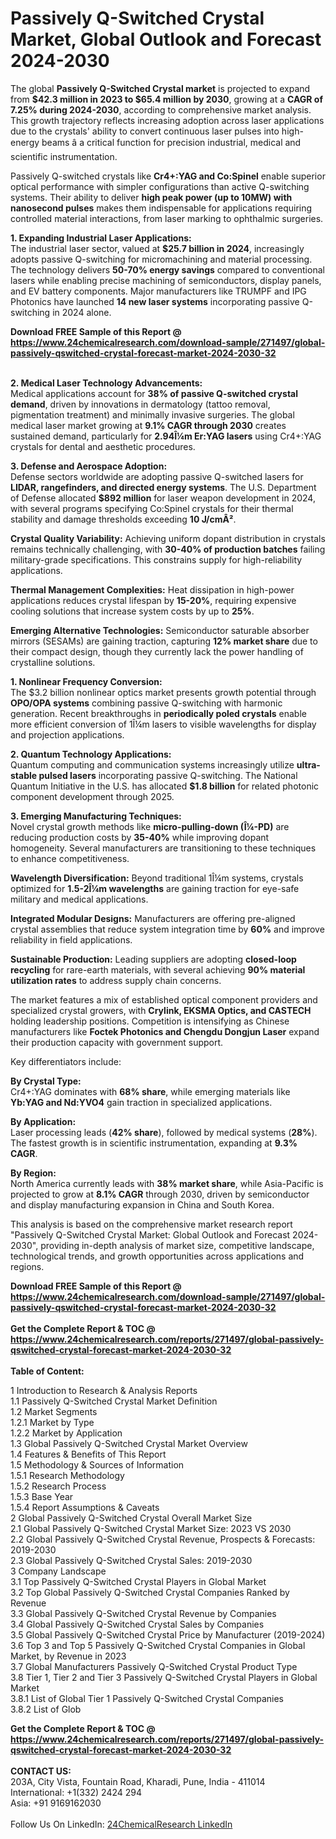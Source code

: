 <h1>Passively Q-Switched Crystal Market, Global Outlook and Forecast 2024-2030</h1><p>The global <strong>Passively Q-Switched Crystal market</strong> is projected to expand from <strong>$42.3 million in 2023 to $65.4 million by 2030</strong>, growing at a <strong>CAGR of 7.25% during 2024-2030</strong>, according to comprehensive market analysis. This growth trajectory reflects increasing adoption across laser applications due to the crystals' ability to convert continuous laser pulses into high-energy beams â a critical function for precision industrial, medical and scientific instrumentation.</p><p>Passively Q-switched crystals like <strong>Cr4+:YAG and Co:Spinel</strong> enable superior optical performance with simpler configurations than active Q-switching systems. Their ability to deliver <strong>high peak power (up to 10MW) with nanosecond pulses</strong> makes them indispensable for applications requiring controlled material interactions, from laser marking to ophthalmic surgeries.</p><p><strong>1. Expanding Industrial Laser Applications:</strong><br>
The industrial laser sector, valued at <strong>$25.7 billion in 2024</strong>, increasingly adopts passive Q-switching for micromachining and material processing. The technology delivers <strong>50-70% energy savings</strong> compared to conventional lasers while enabling precise machining of semiconductors, display panels, and EV battery components. Major manufacturers like TRUMPF and IPG Photonics have launched <strong>14 new laser systems</strong> incorporating passive Q-switching in 2024 alone.</p><div><b>Download FREE Sample of this Report @ 
            <a href="https://www.24chemicalresearch.com/download-sample/271497/global-passively-qswitched-crystal-forecast-market-2024-2030-32">
            https://www.24chemicalresearch.com/download-sample/271497/global-passively-qswitched-crystal-forecast-market-2024-2030-32</a></b></div><br><p><strong>2. Medical Laser Technology Advancements:</strong><br>
Medical applications account for <strong>38% of passive Q-switched crystal demand</strong>, driven by innovations in dermatology (tattoo removal, pigmentation treatment) and minimally invasive surgeries. The global medical laser market growing at <strong>9.1% CAGR through 2030</strong> creates sustained demand, particularly for <strong>2.94Î¼m Er:YAG lasers</strong> using Cr4+:YAG crystals for dental and aesthetic procedures.</p><p><strong>3. Defense and Aerospace Adoption:</strong><br>
Defense sectors worldwide are adopting passive Q-switched lasers for <strong>LIDAR, rangefinders, and directed energy systems</strong>. The U.S. Department of Defense allocated <strong>$892 million</strong> for laser weapon development in 2024, with several programs specifying Co:Spinel crystals for their thermal stability and damage thresholds exceeding <strong>10 J/cmÂ²</strong>.</p><p><strong>Crystal Quality Variability:</strong> Achieving uniform dopant distribution in crystals remains technically challenging, with <strong>30-40% of production batches</strong> failing military-grade specifications. This constrains supply for high-reliability applications.</p><p><strong>Thermal Management Complexities:</strong> Heat dissipation in high-power applications reduces crystal lifespan by <strong>15-20%</strong>, requiring expensive cooling solutions that increase system costs by up to <strong>25%</strong>.</p><p><strong>Emerging Alternative Technologies:</strong> Semiconductor saturable absorber mirrors (SESAMs) are gaining traction, capturing <strong>12% market share</strong> due to their compact design, though they currently lack the power handling of crystalline solutions.</p><p><strong>1. Nonlinear Frequency Conversion:</strong><br>
The $3.2 billion nonlinear optics market presents growth potential through <strong>OPO/OPA systems</strong> combining passive Q-switching with harmonic generation. Recent breakthroughs in <strong>periodically poled crystals</strong> enable more efficient conversion of 1Î¼m lasers to visible wavelengths for display and projection applications.</p><p><strong>2. Quantum Technology Applications:</strong><br>
Quantum computing and communication systems increasingly utilize <strong>ultra-stable pulsed lasers</strong> incorporating passive Q-switching. The National Quantum Initiative in the U.S. has allocated <strong>$1.8 billion</strong> for related photonic component development through 2025.</p><p><strong>3. Emerging Manufacturing Techniques:</strong><br>
Novel crystal growth methods like <strong>micro-pulling-down (Î¼-PD)</strong> are reducing production costs by <strong>35-40%</strong> while improving dopant homogeneity. Several manufacturers are transitioning to these techniques to enhance competitiveness.</p><p><strong>Wavelength Diversification:</strong> Beyond traditional 1Î¼m systems, crystals optimized for <strong>1.5-2Î¼m wavelengths</strong> are gaining traction for eye-safe military and medical applications.</p><p><strong>Integrated Modular Designs:</strong> Manufacturers are offering pre-aligned crystal assemblies that reduce system integration time by <strong>60%</strong> and improve reliability in field applications.</p><p><strong>Sustainable Production:</strong> Leading suppliers are adopting <strong>closed-loop recycling</strong> for rare-earth materials, with several achieving <strong>90% material utilization rates</strong> to address supply chain concerns.</p><p>The market features a mix of established optical component providers and specialized crystal growers, with <strong>Crylink, EKSMA Optics, and CASTECH</strong> holding leadership positions. Competition is intensifying as Chinese manufacturers like <strong>Foctek Photonics and Chengdu Dongjun Laser</strong> expand their production capacity with government support.</p><p>Key differentiators include:</p><p><strong>By Crystal Type:</strong><br>
Cr4+:YAG dominates with <strong>68% share</strong>, while emerging materials like <strong>Yb:YAG and Nd:YVO4</strong> gain traction in specialized applications.</p><p><strong>By Application:</strong><br>
Laser processing leads (<strong>42% share</strong>), followed by medical systems (<strong>28%</strong>). The fastest growth is in scientific instrumentation, expanding at <strong>9.3% CAGR</strong>.</p><p><strong>By Region:</strong><br>
North America currently leads with <strong>38% market share</strong>, while Asia-Pacific is projected to grow at <strong>8.1% CAGR</strong> through 2030, driven by semiconductor and display manufacturing expansion in China and South Korea.</p><p>This analysis is based on the comprehensive market research report "Passively Q-Switched Crystal Market: Global Outlook and Forecast 2024-2030", providing in-depth analysis of market size, competitive landscape, technological trends, and growth opportunities across applications and regions.</p><div><b>Download FREE Sample of this Report @ 
            <a href="https://www.24chemicalresearch.com/download-sample/271497/global-passively-qswitched-crystal-forecast-market-2024-2030-32">
            https://www.24chemicalresearch.com/download-sample/271497/global-passively-qswitched-crystal-forecast-market-2024-2030-32</a></b></div><br><div><b>Get the Complete Report & TOC @ 
            <a href="https://www.24chemicalresearch.com/reports/271497/global-passively-qswitched-crystal-forecast-market-2024-2030-32">
            https://www.24chemicalresearch.com/reports/271497/global-passively-qswitched-crystal-forecast-market-2024-2030-32</a></b></div><br>
            <b>Table of Content:</b><p>1 Introduction to Research & Analysis Reports<br />
    1.1 Passively Q-Switched Crystal Market Definition<br />
    1.2 Market Segments<br />
        1.2.1 Market by Type<br />
        1.2.2 Market by Application<br />
    1.3 Global Passively Q-Switched Crystal Market Overview<br />
    1.4 Features & Benefits of This Report<br />
    1.5 Methodology & Sources of Information<br />
        1.5.1 Research Methodology<br />
        1.5.2 Research Process<br />
        1.5.3 Base Year<br />
        1.5.4 Report Assumptions & Caveats<br />
2 Global Passively Q-Switched Crystal Overall Market Size<br />
    2.1 Global Passively Q-Switched Crystal Market Size: 2023 VS 2030<br />
    2.2 Global Passively Q-Switched Crystal Revenue, Prospects & Forecasts: 2019-2030<br />
    2.3 Global Passively Q-Switched Crystal Sales: 2019-2030<br />
3 Company Landscape<br />
    3.1 Top Passively Q-Switched Crystal Players in Global Market<br />
    3.2 Top Global Passively Q-Switched Crystal Companies Ranked by Revenue<br />
    3.3 Global Passively Q-Switched Crystal Revenue by Companies<br />
    3.4 Global Passively Q-Switched Crystal Sales by Companies<br />
    3.5 Global Passively Q-Switched Crystal Price by Manufacturer (2019-2024)<br />
    3.6 Top 3 and Top 5 Passively Q-Switched Crystal Companies in Global Market, by Revenue in 2023<br />
    3.7 Global Manufacturers Passively Q-Switched Crystal Product Type<br />
    3.8 Tier 1, Tier 2 and Tier 3 Passively Q-Switched Crystal Players in Global Market<br />
        3.8.1 List of Global Tier 1 Passively Q-Switched Crystal Companies<br />
        3.8.2 List of Glob</p><div><b>Get the Complete Report & TOC @ 
            <a href="https://www.24chemicalresearch.com/reports/271497/global-passively-qswitched-crystal-forecast-market-2024-2030-32">
            https://www.24chemicalresearch.com/reports/271497/global-passively-qswitched-crystal-forecast-market-2024-2030-32</a></b></div><br><b>CONTACT US:</b><br>
            203A, City Vista, Fountain Road, Kharadi, Pune, India - 411014<br>
            International: +1(332) 2424 294<br>
            Asia: +91 9169162030 <br><br>
            Follow Us On LinkedIn: <a href="https://www.linkedin.com/company/24chemicalresearch/">24ChemicalResearch LinkedIn</a>